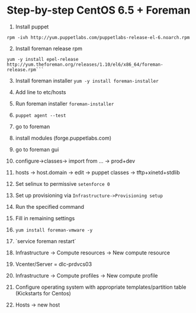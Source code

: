 # Step-by-step CentOS 6.5 + Foreman

1. Install puppet
```
rpm -ivh http://yum.puppetlabs.com/puppetlabs-release-el-6.noarch.rpm
```

2. Install foreman release rpm
```
yum -y install epel-release http://yum.theforeman.org/releases/1.10/el6/x86_64/foreman-release.rpm```
```

3. Install foreman installer
`yum -y install foreman-installer`

4. Add line to etc/hosts

5. Run foreman installer
`foreman-installer`

5. `puppet agent --test`

6. go to foreman

7. install modules (forge.puppetlabs.com)

8. go to foreman gui

9. configure->classes-> import from ... -> prod+dev

10. hosts -> host.domain -> edit -> puppet classes -> tftp+xinetd+stdlib

10. Set selinux to permissive `setenforce 0`

11. Set up provisioning via `Infrastructure->Provisioning setup`

12. Run the specified command

13. Fill in remaining settings

14. `yum install foreman-vmware -y`

15. `service foreman restart´

16. Infrastructure -> Compute resources -> New compute resource

17. Vcenter/Server = dlc-prdvcs03

18. Infrastructure -> Compute profiles -> New compute profile

19. Configure operating system with appropriate templates/partition table (Kickstarts for Centos)

20. Hosts -> new host

